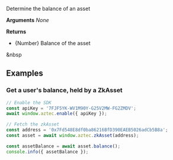 Determine the balance of an asset

__Arguments__
_None_

__Returns__
- {Number} Balance of the asset

&nbsp  

## Examples
### Get a user's balance, held by a ZkAsset
```js
// Enable the SDK
const apiKey = '7FJF5YK-WV1M90Y-G25V2MW-FG2ZMDV';
await window.aztec.enable({ apiKey });

// Fetch the zkAsset
const address = '0x7Fd548E8df0ba86216BfD390EAEB5026adCb5B8a';
const asset = await window.aztec.zkAsset(address);

const assetBalance = await asset.balance();
console.info({ assetBalance });
```
